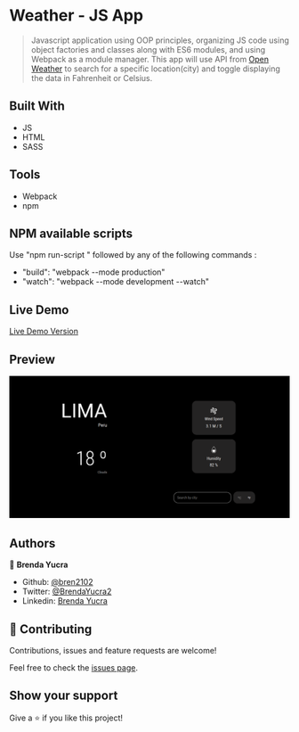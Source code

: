# Weather - JS App

> Javascript application using OOP principles, organizing JS code using object factories and classes along with ES6 modules, and using Webpack as a module manager. This app will use API from [Open Weather](https://openweathermap.org/) to search for a specific location(city) and toggle displaying the data in Fahrenheit or Celsius.

## Built With

- JS
- HTML
- SASS

## Tools

- Webpack
- npm

## NPM available scripts
Use "npm run-script " followed by any of the following commands : 

- "build": "webpack --mode production"
- "watch": "webpack --mode development --watch"

## Live Demo

[Live Demo Version](https://rawcdn.githack.com/bren2102/To-do-list/69460417a10f8b8390b213942a8b74115993204d/dist/index.html)

## Preview
![Preview](./src/assets/WeatherApp.png)

## Authors

👤 **Brenda Yucra**

- Github: [@bren2102](https://github.com/bren2102) 
- Twitter: [@BrendaYucra2](https://twitter.com/BrendaYucra)
- Linkedin: [Brenda Yucra](https://www.linkedin.com/in/brenda-yucra-51980681/)

## 🤝 Contributing

Contributions, issues and feature requests are welcome!

Feel free to check the [issues page](https://github.com/bren2102/Weather-app/issues).

## Show your support

Give a ⭐️ if you like this project!
